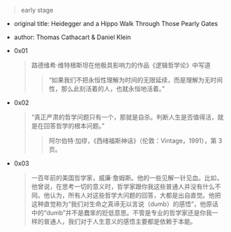   > early stage 
  
  - original title: Heidegger and a Hippo Walk Through Those Pearly Gates
  - author: Thomas Cathacart & Daniel Klein
  
  - 0x01
      > 路德维希·维特根斯坦在他极具影响力的作品《逻辑哲学论》中写道
      > > “如果我们不把永恒性理解为时间的无限延续，而是理解为无时间性，那么此刻活着的人，也就永恒地活着。”
      
  - 0x02
      > “真正严肃的哲学问题只有一个，那就是自杀。判断人生是否值得活，就是在回答哲学的根本问题。”
      > > 阿尔伯特·加缪，《西绪福斯神话》（伦敦：Vintage，1991），第 3 页。
      
  - 0x03
      > 一百年前的美国哲学家，威廉·詹姆斯。他的一些见解一针见血。比如，他曾说，在思考一切的意义时，哲学家跟你我这些普通人并没有什么不同。他认为，所有人对这些哲学大问题的回答，大都是出自直觉。他把这种直觉称为“我们对生命之真谛无以言说（dumb）的感悟”，他原话中的“dumb”并不是蠢笨的贬低意思。不管是专业的哲学家还是你我一样的普通人，我们对于人生意义的感悟主要都是依赖于本能。
